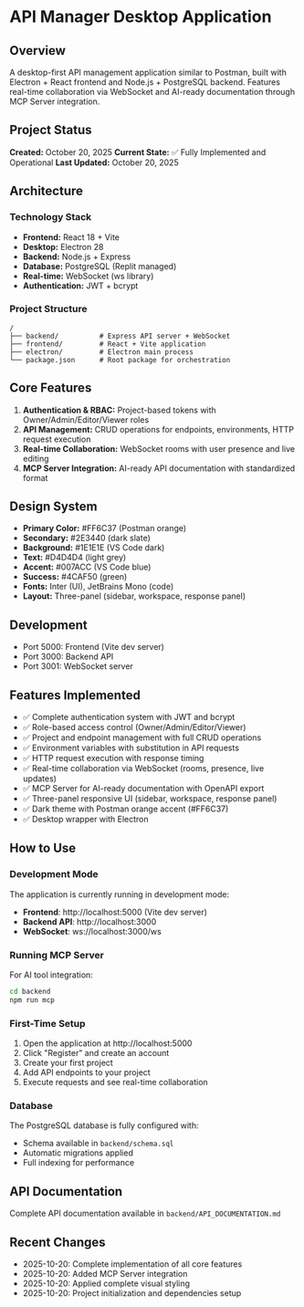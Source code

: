 # API Manager Desktop Application

## Overview
A desktop-first API management application similar to Postman, built with Electron + React frontend and Node.js + PostgreSQL backend. Features real-time collaboration via WebSocket and AI-ready documentation through MCP Server integration.

## Project Status
**Created:** October 20, 2025
**Current State:** ✅ Fully Implemented and Operational
**Last Updated:** October 20, 2025

## Architecture

### Technology Stack
- **Frontend:** React 18 + Vite
- **Desktop:** Electron 28
- **Backend:** Node.js + Express
- **Database:** PostgreSQL (Replit managed)
- **Real-time:** WebSocket (ws library)
- **Authentication:** JWT + bcrypt

### Project Structure
```
/
├── backend/          # Express API server + WebSocket
├── frontend/         # React + Vite application
├── electron/         # Electron main process
└── package.json      # Root package for orchestration
```

## Core Features
1. **Authentication & RBAC:** Project-based tokens with Owner/Admin/Editor/Viewer roles
2. **API Management:** CRUD operations for endpoints, environments, HTTP request execution
3. **Real-time Collaboration:** WebSocket rooms with user presence and live editing
4. **MCP Server Integration:** AI-ready API documentation with standardized format

## Design System
- **Primary Color:** #FF6C37 (Postman orange)
- **Secondary:** #2E3440 (dark slate)
- **Background:** #1E1E1E (VS Code dark)
- **Text:** #D4D4D4 (light grey)
- **Accent:** #007ACC (VS Code blue)
- **Success:** #4CAF50 (green)
- **Fonts:** Inter (UI), JetBrains Mono (code)
- **Layout:** Three-panel (sidebar, workspace, response panel)

## Development
- Port 5000: Frontend (Vite dev server)
- Port 3000: Backend API
- Port 3001: WebSocket server

## Features Implemented
- ✅ Complete authentication system with JWT and bcrypt
- ✅ Role-based access control (Owner/Admin/Editor/Viewer)
- ✅ Project and endpoint management with full CRUD operations
- ✅ Environment variables with substitution in API requests
- ✅ HTTP request execution with response timing
- ✅ Real-time collaboration via WebSocket (rooms, presence, live updates)
- ✅ MCP Server for AI-ready documentation with OpenAPI export
- ✅ Three-panel responsive UI (sidebar, workspace, response panel)
- ✅ Dark theme with Postman orange accent (#FF6C37)
- ✅ Desktop wrapper with Electron

## How to Use

### Development Mode
The application is currently running in development mode:
- **Frontend**: http://localhost:5000 (Vite dev server)
- **Backend API**: http://localhost:3000
- **WebSocket**: ws://localhost:3000/ws

### Running MCP Server
For AI tool integration:
```bash
cd backend
npm run mcp
```

### First-Time Setup
1. Open the application at http://localhost:5000
2. Click "Register" and create an account
3. Create your first project
4. Add API endpoints to your project
5. Execute requests and see real-time collaboration

### Database
The PostgreSQL database is fully configured with:
- Schema available in `backend/schema.sql`
- Automatic migrations applied
- Full indexing for performance

## API Documentation
Complete API documentation available in `backend/API_DOCUMENTATION.md`

## Recent Changes
- 2025-10-20: Complete implementation of all core features
- 2025-10-20: Added MCP Server integration
- 2025-10-20: Applied complete visual styling
- 2025-10-20: Project initialization and dependencies setup
